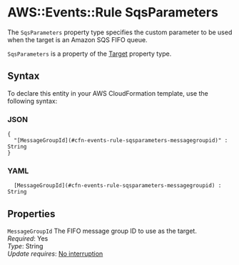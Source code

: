 # AWS::Events::Rule SqsParameters<a name="aws-properties-events-rule-sqsparameters"></a>

The `SqsParameters` property type specifies the custom parameter to be used when the target is an Amazon SQS FIFO queue\. 

 `SqsParameters` is a property of the [Target](https://docs.aws.amazon.com/AWSCloudFormation/latest/UserGuide/aws-properties-events-rule-target.html) property type\.

## Syntax<a name="aws-properties-events-rule-sqsparameters-syntax"></a>

To declare this entity in your AWS CloudFormation template, use the following syntax:

### JSON<a name="aws-properties-events-rule-sqsparameters-syntax.json"></a>

```
{
  "[MessageGroupId](#cfn-events-rule-sqsparameters-messagegroupid)" : String
}
```

### YAML<a name="aws-properties-events-rule-sqsparameters-syntax.yaml"></a>

```
﻿  [MessageGroupId](#cfn-events-rule-sqsparameters-messagegroupid) : String
```

## Properties<a name="aws-properties-events-rule-sqsparameters-properties"></a>

`MessageGroupId`  <a name="cfn-events-rule-sqsparameters-messagegroupid"></a>
The FIFO message group ID to use as the target\.  
*Required*: Yes  
*Type*: String  
*Update requires*: [No interruption](https://docs.aws.amazon.com/AWSCloudFormation/latest/UserGuide/using-cfn-updating-stacks-update-behaviors.html#update-no-interrupt)